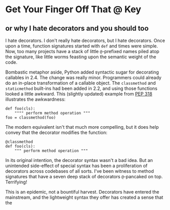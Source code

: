 
# Get Your Finger Off That @ Key
## or why I hate decorators and you should too


I hate decorators. I don't really hate decorators, but I hate decorators. Once
upon a time, function signatures started with `def` and times were simple. Now,
too many projects have a stack of little `@`-prefixed names piled atop the
signature, like little worms feasting upon the semantic weight of the code.

Bombastic metaphor aside, Python added syntactic sugar for decorating callables
in 2.4. The change was really minor. Programmers could already do an in-place
transformation of a callable object. The `classmethod` and `staticmethod`
built-ins had been added in 2.2, and using those functions looked a little
awkward. This (slightly updated) example from 
[PEP 318](http://legacy.python.org/dev/peps/pep-0318/) illustrates the
awkwardness:

```
def foo(cls):
    """" perform method operation """
foo = classmethod(foo)
```

The modern equivalent isn't that much more compelling, but it does help convey
that the decorator modifies the function:

```
@classmethod
def foo(cls):
    """ perform method operation """
```

In its original intention, the decorator syntax wasn't a bad idea. But an
unintended side-effect of special syntax has been a proliferation of decorators
across codebases of all sorts. I've been witness to method signatures that have
a seven deep stack of decorators `@`-pancaked on top. Terrifying!

This is an epidemic, not a bountiful harvest. Decorators have entered the mainstream, and the lightweight syntax they offer has created a sense that the 


